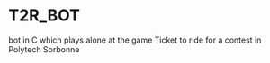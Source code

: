 # T2R_BOT

bot in C which plays alone at the game Ticket to ride for a contest in Polytech Sorbonne

